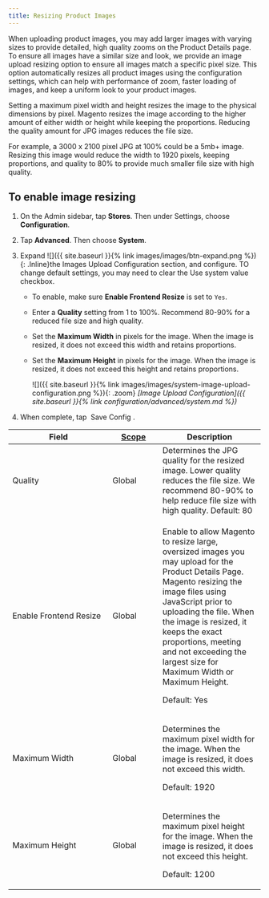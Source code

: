 ```yaml
---
title: Resizing Product Images
---
```


When uploading product images, you may add larger images with varying sizes to provide detailed, high quality zooms on the Product Details page. To ensure all images have a similar size and look, we provide an image upload resizing option to ensure all images match a specific pixel size. This option automatically resizes all product images using the configuration settings, which can help with performance of zoom, faster loading of images, and keep a uniform look to your product images.

Setting a maximum pixel width and height resizes the image to the physical dimensions by pixel. Magento resizes the image according to the higher amount of either width or height while keeping the proportions. Reducing the quality amount for JPG images reduces the file size.

For example, a 3000 x 2100 pixel JPG at 100% could be a 5mb+ image. Resizing this image would reduce the width to 1920 pixels, keeping proportions, and quality to 80% to provide much smaller file size with high quality.

## To enable image resizing

1. On the Admin sidebar, tap **Stores**. Then under Settings, choose **Configuration**.

1. Tap **Advanced**. Then choose **System**.

1. Expand ![]({{ site.baseurl }}{% link images/images/btn-expand.png %}){: .Inline}the Images Upload Configuration section, and configure. TO change default settings, you may need to clear the Use system value checkbox.

   * To enable, make sure **Enable Frontend Resize** is set to `Yes`.

   * Enter a **Quality** setting from 1 to 100%. Recommend 80-90% for a reduced file size and high quality.

   * Set the **Maximum Width** in pixels for the image. When the image is resized, it does not exceed this width and retains proportions.

   * Set the **Maximum Height** in pixels for the image. When the image is resized, it does not exceed this height and retains proportions.

      ![]({{ site.baseurl }}{% link images/images/system-image-upload-configuration.png %}){: .zoom}
      *[Image Upload Configuration]({{ site.baseurl }}{% link configuration/advanced/system.md %})*

1. When complete, tap <span class="btn"> Save Config </span>.

<table>
<col WIDTH="200">
<col WIDTH="100">
<col WIDTH="auto">
      <thead>
         <tr>
            <th>Field</th>
            <th>
               <a href="{{ site.baseurl }}{% link configuration/scope.md %}" class="Scope">Scope</a>
            </th>
            <th>Description</th>
         </tr>
      </thead>
      <tbody>
         <tr>
            <td>Quality</td>
            <td>Global</td>
            <td>Determines the JPG quality for the resized image. Lower quality reduces the file size. We recommend 80-90% to help reduce file size with high quality. Default: 80</td>
         </tr>
         <tr>
            <td>Enable Frontend Resize</td>
            <td>Global</td>
            <td>
               <p>Enable to allow Magento to resize large, oversized images you may upload for the Product Details Page. Magento resizing the image files using JavaScript prior to uploading the file. When the image is resized, it keeps the exact proportions, meeting and not exceeding the largest size for Maximum Width or Maximum Height.</p>
               <p>Default: Yes</p>
            </td>
         </tr>
         <tr>
            <td>Maximum Width</td>
            <td>Global</td>
            <td>
               <p>Determines the maximum pixel width for the image. When the image is resized, it does not exceed this width.</p>
               <p>Default: 1920</p>
            </td>
         </tr>
         <tr>
            <td>Maximum Height</td>
            <td>Global</td>
            <td>
               <p>Determines the maximum pixel height for the image. When the image is resized, it does not exceed this height.</p>
               <p>Default: 1200</p>
            </td>
         </tr>
      </tbody>
   </table>
